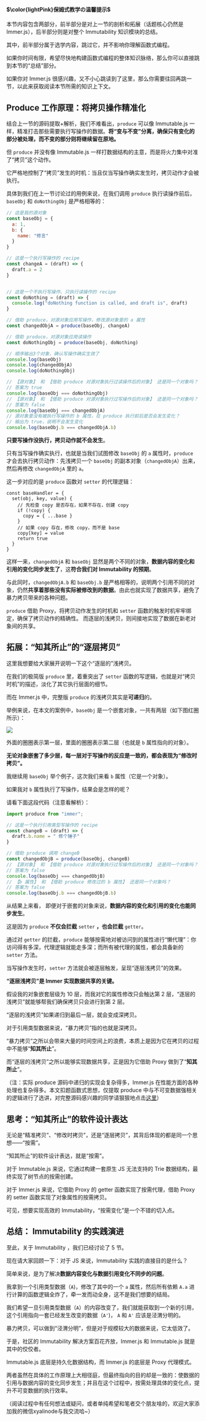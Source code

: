 #### $\color{lightPink}保姆式教学の温馨提示$

本节内容包含两部分，前半部分是对上一节的剖析和拓展（话题核心仍然是 Immer.js），后半部分则是对整个 Immutability 知识模块的总结。

其中，前半部分属于选学内容，跳过它，并不影响你理解函数式编程。

如果你时间有限，希望尽快地构建函数式编程的整体知识脉络，那么你可以直接跳到本节的“总结”部分。

如果你对 Immer.js 很感兴趣，又不小心跳读到了这里，那么你需要往回再跳一节，以此来获取阅读本节所需的知识上下文。

## Produce 工作原理：将拷贝操作精准化

结合上一节的源码提取+解析，我们不难看出，`produce` 可以像 Immutable.js 一样，精准打击那些需要执行写操作的数据。**将“变与不变”分离，确保只有变化的部分被处理，而不变的部分则将继续留在原地。**

但 `produce` 并没有像 Immutable.js 一样打数据结构的主意，而是将火力集中对准了“拷贝”这个动作。

它严格地控制了“拷贝”发生的时机：当且仅当写操作确实发生时，拷贝动作才会被执行。

具体到我们在上一节讨论过的用例来说，在我们调用 `produce` 执行读操作前后，`baseObj` 和 `doNothingObj` 是严格相等的：

```js
// 这是我的源对象
const baseObj = {
  a: 1,
  b: {
    name: "修言"
  }
}

// 这是一个执行写操作的 recipe
const changeA = (draft) => {
  draft.a = 2
}


// 这是一个不执行写操作、只执行读操作的 recipe
const doNothing = (draft) => {
  console.log("doNothing function is called, and draft is", draft)
}

// 借助 produce，对源对象应用写操作，修改源对象里的 a 属性
const changedObjA = produce(baseObj, changeA)

// 借助 produce，对源对象应用读操作
const doNothingObj = produce(baseObj, doNothing)

// 顺序输出3个对象，确认写操作确实生效了
console.log(baseObj)
console.log(changedObjA)
console.log(doNothingObj)

// 【源对象】 和 【借助 produce 对源对象执行过读操作后的对象】 还是同一个对象吗？
// 答案为 true
console.log(baseObj === doNothingObj)
// 【源对象】 和 【借助 produce 对源对象执行过写操作后的对象】 还是同一个对象吗？
// 答案为 false
console.log(baseObj === changedObjA)
// 源对象里没有被执行写操作的 b 属性，在 produce 执行前后是否会发生变化？
// 输出为 true，说明不会发生变化
console.log(baseObj.b === changedObjA.b)
```

**只要写操作没执行，拷贝动作就不会发生**。

只有当写操作确实执行，也就是当我们试图修改 `baseObj` 的 `a` 属性时，`produce` 才会去执行拷贝动作：先浅拷贝一个 `baseObj` 的副本对象（`changedObjA`）出来，然后再修改 `changedObjA` 里的 `a`。

这一步对应的是 `produce` 函数对 `setter` 的代理逻辑：

```
const baseHandler = {
  set(obj, key, value) {
    // 先检查 copy 是否存在，如果不存在，创建 copy
    if (!copy) {
      copy = { ...base }
    }
    // 如果 copy 存在，修改 copy，而不是 base
    copy[key] = value
    return true
  }
}
```

这样一来，`changedObjA` 和 `baseObj` 显然是两个不同的对象，**数据内容的变化和引用的变化同步发生了**，这**符合我们对 Immutability 的预期**。

与此同时，`changedObjA.b` 和 `baseObj.b` 是严格相等的，说明两个引用不同的对象，仍然**共享着那些没有实际被修改到的数据**。由此也就实现了数据共享，避免了暴力拷贝带来的各种问题。

`produce` 借助 Proxy，将拷贝动作发生的时机和 `setter` 函数的触发时机牢牢绑定，确保了拷贝动作的精确性。 而逐层的浅拷贝，则间接地实现了数据在新老对象间的共享。

## 拓展：“知其所止”的“逐层拷贝”

这里我想要给大家展开说明一下这个“逐层的”浅拷贝。

在我们的极简版 `produce` 里，着重突出了 `setter` 函数的写逻辑，也就是对“拷贝时机”的描述，淡化了其它执行层面的细节。

而在 Immer.js 中，完整版 `produce` 的浅拷贝其实是**可递归**的。

举例来说，在本文的案例中，`baseObj` 是一个嵌套对象，一共有两层（如下图红圈所示）：

![](https://p3-juejin.byteimg.com/tos-cn-i-k3u1fbpfcp/184f1ff1dbb9442fa1b30170e245697c~tplv-k3u1fbpfcp-zoom-1.image)

外面的圈圈表示第一层，里面的圈圈表示第二层（也就是 `b` 属性指向的对象）。

**无论对象嵌套了多少层，每一层对于写操作的反应是一致的，都会表现为“修改时拷贝”。**

我继续用 `baseObj` 举个例子，这次我们来看 `b` 属性（它是一个对象）。

如果我对 `b` 属性执行了写操作，结果会是怎样的呢？

请看下面这段代码（注意看解析）：

```js
import produce from "immer";

// 这是一个执行引用类型写操作的 recipe
const changeB = (draft) => {
  draft.b.name = " 修个锤子"
}

// 借助 produce 调用 changeB
const changedObjB = produce(baseObj, changeB)
// 【源对象】 和 【借助 produce 对源对象执行过写操作后的对象】 还是同一个对象吗？
// 答案为 false
console.log(baseObj === changedObjB)
// 【b 属性】 和 【借助 produce 修改过的 b 属性】 还是同一个对象吗？
// 答案为 false
console.log(baseObj.b === changedObjB.b)
```

从结果上来看， 即便对于嵌套的对象来说，**数据内容的变化和引用的变化也能同步发生**。

这是因为 `produce` **不仅会拦截** `setter` **，也会拦截** `getter`。

通过对 `getter` 的拦截，`produce` 能够按需地对被访问到的属性进行“懒代理”：你访问得有多深，代理逻辑就能走多深；而所有被代理的属性，都会具备新的 `setter` 方法。

当写操作发生时，`setter` 方法就会被逐层触发，呈现“逐层浅拷贝”的效果。

**“逐层浅拷贝”是 Immer 实现数据共享的关键。**

假设我的对象嵌套层级为 10 层，而我对它的属性修改只会触达第 2 层，“逐层的浅拷贝”就能够帮我们确保拷贝只会进行到第 2 层。

“逐层的浅拷贝”如果递归到最后一层，就会变成深拷贝。

对于引用类型数据来说，“暴力拷贝”指的也就是深拷贝。

“暴力拷贝”之所以会带来大量的时间空间上的浪费，本质上是因为它在拷贝的过程中不能够“**知其所止**”。

而“逐层的浅拷贝”之所以能够实现数据共享，正是因为它借助 Proxy 做到了“**知其所止**”。

（注：实际 produce 源码中递归的实现会复杂得多，Immer.js 在性能方面的各种处理也复杂得多。本文扣题函数式思想，仅提取 produce 中与不可变数据强相关的逻辑进行了选讲，对完整源码感兴趣的同学请狠狠地点击[这里](https://github.com/immerjs/immer)）

## 思考：“知其所止”的软件设计表达

无论是“精准拷贝”、“修改时拷贝”，还是“逐层拷贝”，其背后体现的都是同一个思想——“按需”。

“知其所止”的软件设计表达，就是“按需”。

对于 Immutable.js 来说，它通过构建一套原生 JS 无法支持的 Trie 数据结构，最终实现了树节点的按需创建。

对于 Immer.js 来说，它借助 Proxy 的 getter 函数实现了按需代理，借助 Proxy 的 setter 函数实现了对象属性的按需拷贝。

可见，想要实现高效的 Immutability，“按需变化”是一个不错的切入点。

## 总结： Immutability 的实践演进

至此，关于 Immutability ，我们已经讨论了 5 节。

现在请大家回顾一下：对于 JS 来说，Immutability 实践的直接目的是什么？

简单来说，是为了解决**数据内容变化与数据引用变化不同步的问题**。

我拿到一个引用类型数据（`A`)，修改了其中的一个 `a` 属性，然后所有依赖 `A.a` 进行计算的函数逻辑全炸了，牵一发而动全身，这不是我们想要的结局。

我们希望一旦引用类型数据（`A`）的内容改变了，我们就能获取到一个新的引用，这个引用指向一套已经发生改变的数据（`A'`)， `A` 和 `A'` 应该是泾渭分明的。

暴力拷贝，可以做到“泾渭分明”，但是对于规模较大的数据来说，它太低效了。

于是，社区的 Immutability 解决方案百花齐放，Immer.js 和 Immutable.js 就是其中的佼佼者。

Immutable.js 底层是持久化数据结构，而 Immer.js 的底层是 Proxy 代理模式。

两者虽然在具体的工作原理上大相径庭，但最终指向的目的却是一致的：使数据的引用与数据内容的变化同步发生；并且在这个过程中，按需处理具体的变化点，提升不可变数据的执行效率。   

（阅读过程中有任何想法或疑问，或者单纯希望和笔者交个朋友啥的，欢迎大家添加我的微信xyalinode与我交流哈~）